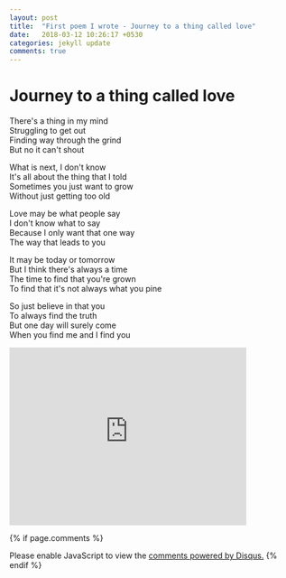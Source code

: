 ```yaml
---
layout: post
title:  "First poem I wrote - Journey to a thing called love"
date:   2018-03-12 10:26:17 +0530
categories: jekyll update
comments: true
---
```

# Journey to a thing called love <br/> 

There's a thing in my mind <br/>
Struggling to get out <br/>
Finding way through the grind <br/>
But no it can't shout <br/>

What is next, I don't know <br/>
It's all about the thing that I told <br/>
Sometimes you just want to grow <br/>
Without just getting too old <br/>

Love may be what people say <br/>
I don't know what to say <br/>
Because I only want that one way <br/>
The way that leads to you <br/>

It may be today or tomorrow <br/>
But I think there's always a time <br/>
The time to find that you're grown <br/>
To find that it's not always what you pine <br/>

So just believe in that you <br/>
To always find the truth <br/>
But one day will surely come <br/>
When you find me and I find you <br/>

<iframe width="420" height="315" src="https://www.youtube.com/watch?v=c4RDpGHxuvs" frameborder="0"></iframe>

{% if page.comments %}
<div id="disqus_thread"></div>
<script>

/**
*  RECOMMENDED CONFIGURATION VARIABLES: EDIT AND UNCOMMENT THE SECTION BELOW TO INSERT DYNAMIC VALUES FROM YOUR PLATFORM OR CMS.
*  LEARN WHY DEFINING THESE VARIABLES IS IMPORTANT: https://disqus.com/admin/universalcode/#configuration-variables*/
/*
var disqus_config = function () {
this.page.url = PAGE_URL;  // Replace PAGE_URL with your page's canonical URL variable
this.page.identifier = PAGE_IDENTIFIER; // Replace PAGE_IDENTIFIER with your page's unique identifier variable
};
*/
(function() { // DON'T EDIT BELOW THIS LINE
var d = document, s = d.createElement('script');
s.src = 'https://https-zydijan-github-io.disqus.com/embed.js';
s.setAttribute('data-timestamp', +new Date());
(d.head || d.body).appendChild(s);
})();
</script>
<noscript>Please enable JavaScript to view the <a href="https://disqus.com/?ref_noscript">comments powered by Disqus.</a></noscript>                           
{% endif %}
 

[jekyll-docs]: https://jekyllrb.com/docs/home
[jekyll-gh]:   https://github.com/jekyll/jekyll
[jekyll-talk]: https://talk.jekyllrb.com/
